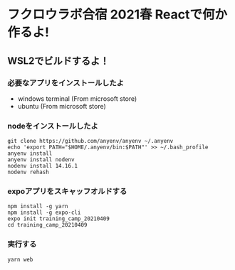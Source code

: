 # フクロウラボ合宿 2021春 Reactで何か作るよ!

## WSL2でビルドするよ！

### 必要なアプリをインストールしたよ

- windows terminal (From microsoft store)
- ubuntu (From microsoft store)

### nodeをインストールしたよ

```
git clone https://github.com/anyenv/anyenv ~/.anyenv
echo 'export PATH="$HOME/.anyenv/bin:$PATH"' >> ~/.bash_profile
anyenv install
anyenv install nodenv
nodenv install 14.16.1
nodenv rehash
```

### expoアプリをスキャッフオルドする

```
npm install -g yarn
npm install -g expo-cli
expo init training_camp_20210409
cd training_camp_20210409
```

### 実行する

```
yarn web
```


